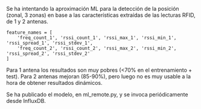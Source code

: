 
Se ha intentando la aproximación ML para la detección de la posición (zonal, 3 zonas) en base a las características extraídas de las lecturas RFID, de 1 y 2 antenas.
```
feature_names = [
    'freq_count_1', 'rssi_count_1', 'rssi_max_1', 'rssi_min_1', 'rssi_spread_1', 'rssi_stdev_1',
    'freq_count_2', 'rssi_count_2', 'rssi_max_2', 'rssi_min_2', 'rssi_spread_2', 'rssi_stdev_2'
]
```
Para 1 antena los resultados son muy pobres (<70% en el entrenamiento + test). Para 2 antenas mejoran (85-90%), pero luego no es muy usable a la hora de obtener resultados dinámicos.

Se ha publicado el modelo, en ml_remote.py, y se invoca periódicamente desde InfluxDB.